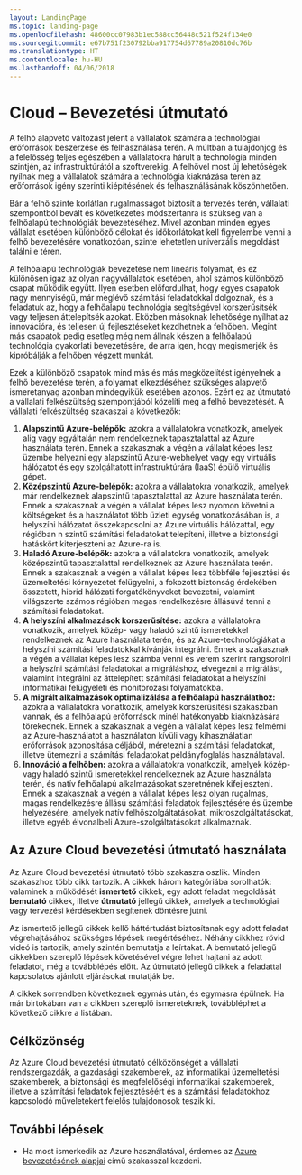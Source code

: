 ```yaml
---
layout: LandingPage
ms.topic: landing-page
ms.openlocfilehash: 48600cc07983b1ec588cc56448c521f524f134e0
ms.sourcegitcommit: e67b751f230792bba917754d67789a20810dc76b
ms.translationtype: HT
ms.contentlocale: hu-HU
ms.lasthandoff: 04/06/2018
---
```

# <a name="cloud-adoption-guide"></a>Cloud – Bevezetési útmutató

A felhő alapvető változást jelent a vállalatok számára a technológiai erőforrások beszerzése és felhasználása terén. A múltban a tulajdonjog és a felelősség teljes egészében a vállalatokra hárult a technológia minden szintjén, az infrastruktúrától a szoftverekig. A felhővel most új lehetőségek nyílnak meg a vállalatok számára a technológia kiaknázása terén az erőforrások igény szerinti kiépítésének és felhasználásának köszönhetően.

Bár a felhő szinte korlátlan rugalmasságot biztosít a tervezés terén, vállalati szempontból bevált és következetes módszertanra is szükség van a felhőalapú technológiák bevezetéséhez. Mivel azonban minden egyes vállalat esetében különböző célokat és időkorlátokat kell figyelembe venni a felhő bevezetésére vonatkozóan, szinte lehetetlen univerzális megoldást találni e téren.

A felhőalapú technológiák bevezetése nem lineáris folyamat, és ez különösen igaz az olyan nagyvállalatok esetében, ahol számos különböző csapat működik együtt. Ilyen esetben előfordulhat, hogy egyes csapatok nagy mennyiségű, már meglévő számítási feladatokkal dolgoznak, és a feladatuk az, hogy a felhőalapú technológia segítségével korszerűsítsék vagy teljesen áttelepítsék azokat. Eközben másoknak lehetősége nyílhat az innovációra, és teljesen új fejlesztéseket kezdhetnek a felhőben. Megint más csapatok pedig esetleg még nem állnak készen a felhőalapú technológia gyakorlati bevezetésére, de arra igen, hogy megismerjék és kipróbálják a felhőben végzett munkát.

Ezek a különböző csapatok mind más és más megközelítést igényelnek a felhő bevezetése terén, a folyamat elkezdéséhez szükséges alapvető ismeretanyag azonban mindegyikük esetében azonos. Ezért ez az útmutató a vállalati felkészültség szempontjából közelíti meg a felhő bevezetését. A vállalati felkészültség szakaszai a következők:

1. **Alapszintű Azure-belépők:** azokra a vállalatokra vonatkozik, amelyek alig vagy egyáltalán nem rendelkeznek tapasztalattal az Azure használata terén. Ennek a szakasznak a végén a vállalat képes lesz üzembe helyezni egy alapszintű Azure-webhelyet vagy egy virtuális hálózatot és egy szolgáltatott infrastruktúrára (IaaS) épülő virtuális gépet.  
2. **Középszintű Azure-belépők:** azokra a vállalatokra vonatkozik, amelyek már rendelkeznek alapszintű tapasztalattal az Azure használata terén. Ennek a szakasznak a végén a vállalat képes lesz nyomon követni a költségeket és a használatot több üzleti egység vonatkozásában is, a helyszíni hálózatot összekapcsolni az Azure virtuális hálózattal, egy régióban n szintű számítási feladatokat telepíteni, illetve a biztonsági hatáskört kiterjeszteni az Azure-ra is.
3. **Haladó Azure-belépők:** azokra a vállalatokra vonatkozik, amelyek középszintű tapasztalattal rendelkeznek az Azure használata terén. Ennek a szakasznak a végén a vállalat képes lesz többféle fejlesztési és üzemeltetési környezetet felügyelni, a fokozott biztonság érdekében összetett, hibrid hálózati forgatókönyveket bevezetni, valamint világszerte számos régióban magas rendelkezésre állásúvá tenni a számítási feladatokat. 
4. **A helyszíni alkalmazások korszerűsítése:** azokra a vállalatokra vonatkozik, amelyek közép- vagy haladó szintű ismeretekkel rendelkeznek az Azure használata terén, és az Azure-technológiákat a helyszíni számítási feladatokkal kívánják integrálni. Ennek a szakasznak a végén a vállalat képes lesz számba venni és verem szerint rangsorolni a helyszíni számítási feladatokat a migráláshoz, elvégezni a migrálást, valamint integrálni az áttelepített számítási feladatokat a helyszíni informatikai felügyeleti és monitorozási folyamatokba.
5. **A migrált alkalmazások optimalizálása a felhőalapú használathoz:** azokra a vállalatokra vonatkozik, amelyek korszerűsítési szakaszban vannak, és a felhőalapú erőforrások minél hatékonyabb kiaknázására törekednek. Ennek a szakasznak a végén a vállalat képes lesz felmérni az Azure-használatot a használaton kívüli vagy kihasználatlan erőforrások azonosítása céljából, méretezni a számítási feladatokat, illetve ütemezni a számítási feladatokat példányfoglalás használatával.
6. **Innováció a felhőben:** azokra a vállalatokra vonatkozik, amelyek közép- vagy haladó szintű ismeretekkel rendelkeznek az Azure használata terén, és natív felhőalapú alkalmazásokat szeretnének kifejleszteni. Ennek a szakasznak a végén a vállalat képes lesz olyan rugalmas, magas rendelkezésre állású számítási feladatok fejlesztésére és üzembe helyezésére, amelyek natív felhőszolgáltatásokat, mikroszolgáltatásokat, illetve egyéb élvonalbeli Azure-szolgáltatásokat alkalmaznak.

## <a name="how-to-use-the-azure-cloud-adoption-guide"></a>Az Azure Cloud bevezetési útmutató használata

Az Azure Cloud bevezetési útmutató több szakaszra oszlik. Minden szakaszhoz több cikk tartozik. A cikkek három kategóriába sorolhatók: valaminek a működését **ismertető** cikkek, egy adott feladat megoldását **bemutató** cikkek, illetve **útmutató** jellegű cikkek, amelyek a technológiai vagy tervezési kérdésekben segítenek döntésre jutni. 

Az ismertető jellegű cikkek kellő háttértudást biztosítanak egy adott feladat végrehajtásához szükséges lépések megértéséhez. Néhány cikkhez rövid videó is tartozik, amely szintén bemutatja a leírtakat. A bemutató jellegű cikkekben szereplő lépések követésével végre lehet hajtani az adott feladatot, még a továbblépés előtt. Az útmutató jellegű cikkek a feladattal kapcsolatos ajánlott eljárásokat mutatják be. 

A cikkek sorrendben következnek egymás után, és egymásra épülnek. Ha már birtokában van a cikkben szereplő ismereteknek, továbbléphet a következő cikkre a listában. 

## <a name="audience"></a>Célközönség

Az Azure Cloud bevezetési útmutató célközönségét a vállalati rendszergazdák, a gazdasági szakemberek, az informatikai üzemeltetési szakemberek, a biztonsági és megfelelőségi informatikai szakemberek, illetve a számítási feladatok fejlesztéséért és a számítási feladatokhoz kapcsolódó műveletekért felelős tulajdonosok teszik ki.

## <a name="next-steps"></a>További lépések

* Ha most ismerkedik az Azure használatával, érdemes az [Azure bevezetésének alapjai](adoption-intro/overview.md) című szakasszal kezdeni.
